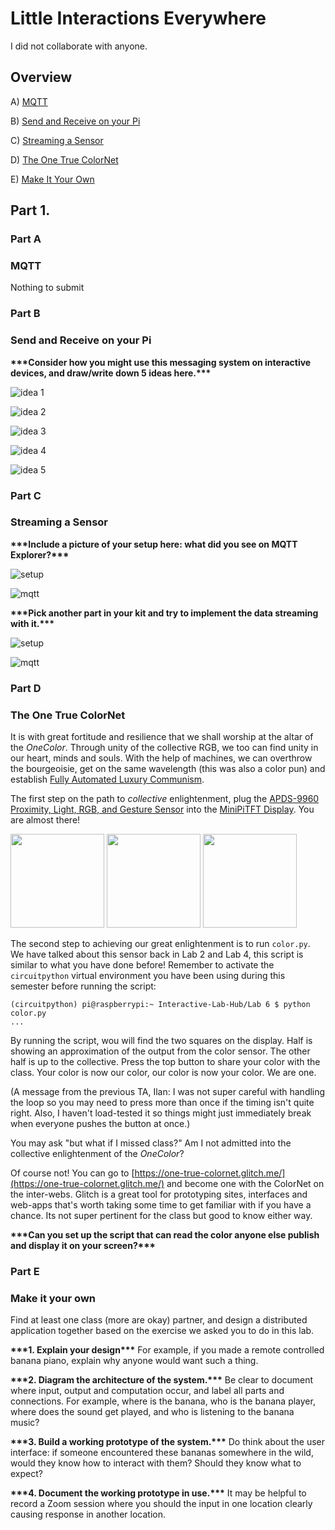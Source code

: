 # Little Interactions Everywhere

I did not collaborate with anyone.

## Overview

A) [MQTT](#part-a)

B) [Send and Receive on your Pi](#part-b)

C) [Streaming a Sensor](#part-c)

D) [The One True ColorNet](#part-d)

E) [Make It Your Own](#part-)

## Part 1.

### Part A
### MQTT

Nothing to submit

### Part B
### Send and Receive on your Pi

**\*\*\*Consider how you might use this messaging system on interactive devices, and draw/write down 5 ideas here.\*\*\***

![idea 1](https://github.com/jackiejiaqiliu/Interactive-Lab-Hub/blob/Fall2022/Lab%206/idea%201.jpg)

![idea 2](https://github.com/jackiejiaqiliu/Interactive-Lab-Hub/blob/Fall2022/Lab%206/idea%202.jpg)

![idea 3](https://github.com/jackiejiaqiliu/Interactive-Lab-Hub/blob/Fall2022/Lab%206/idea%203.jpg)

![idea 4](https://github.com/jackiejiaqiliu/Interactive-Lab-Hub/blob/Fall2022/Lab%206/idea%204.jpg)

![idea 5](https://github.com/jackiejiaqiliu/Interactive-Lab-Hub/blob/Fall2022/Lab%206/idea%205.jpg)


### Part C
### Streaming a Sensor

**\*\*\*Include a picture of your setup here: what did you see on MQTT Explorer?\*\*\***

![setup](https://github.com/jackiejiaqiliu/Interactive-Lab-Hub/blob/Fall2022/Lab%206/setup.JPG)

![mqtt](https://github.com/jackiejiaqiliu/Interactive-Lab-Hub/blob/Fall2022/Lab%206/twizzlers%20MQTT.png)

**\*\*\*Pick another part in your kit and try to implement the data streaming with it.\*\*\***

![setup](https://github.com/jackiejiaqiliu/Interactive-Lab-Hub/blob/Fall2022/Lab%206/setup-button.jpg)

![mqtt](https://github.com/jackiejiaqiliu/Interactive-Lab-Hub/blob/Fall2022/Lab%206/mqtt-button.png)


### Part D
### The One True ColorNet

It is with great fortitude and resilience that we shall worship at the altar of the *OneColor*. Through unity of the collective RGB, we too can find unity in our heart, minds and souls. With the help of machines, we can overthrow the bourgeoisie, get on the same wavelength (this was also a color pun) and establish [Fully Automated Luxury Communism](https://en.wikipedia.org/wiki/Fully_Automated_Luxury_Communism).

The first step on the path to *collective* enlightenment, plug the [APDS-9960 Proximity, Light, RGB, and Gesture Sensor](https://www.adafruit.com/product/3595) into the [MiniPiTFT Display](https://www.adafruit.com/product/4393). You are almost there!

<p float="left">
  <img src="https://cdn-learn.adafruit.com/assets/assets/000/082/842/large1024/adafruit_products_4393_iso_ORIG_2019_10.jpg" height="150" />
  <img src="https://cdn-shop.adafruit.com/970x728/4210-02.jpg" height="150">
  <img src="https://cdn-shop.adafruit.com/970x728/3595-03.jpg" height="150">
</p>


The second step to achieving our great enlightenment is to run `color.py`. We have talked about this sensor back in Lab 2 and Lab 4, this script is similar to what you have done before! Remember to activate the `circuitpython` virtual environment you have been using during this semester before running the script:

 ```
 (circuitpython) pi@raspberrypi:~ Interactive-Lab-Hub/Lab 6 $ python color.py
 ...
 ```

By running the script, wou will find the two squares on the display. Half is showing an approximation of the output from the color sensor. The other half is up to the collective. Press the top button to share your color with the class. Your color is now our color, our color is now your color. We are one.

(A message from the previous TA, Ilan: I was not super careful with handling the loop so you may need to press more than once if the timing isn't quite right. Also, I haven't load-tested it so things might just immediately break when everyone pushes the button at once.)

You may ask "but what if I missed class?" Am I not admitted into the collective enlightenment of the *OneColor*?

Of course not! You can go to [https://one-true-colornet.glitch.me/](https://one-true-colornet.glitch.me/) and become one with the ColorNet on the inter-webs. Glitch is a great tool for prototyping sites, interfaces and web-apps that's worth taking some time to get familiar with if you have a chance. Its not super pertinent for the class but good to know either way. 

**\*\*\*Can you set up the script that can read the color anyone else publish and display it on your screen?\*\*\***


### Part E
### Make it your own

Find at least one class (more are okay) partner, and design a distributed application together based on the exercise we asked you to do in this lab.

**\*\*\*1. Explain your design\*\*\*** For example, if you made a remote controlled banana piano, explain why anyone would want such a thing.

**\*\*\*2. Diagram the architecture of the system.\*\*\*** Be clear to document where input, output and computation occur, and label all parts and connections. For example, where is the banana, who is the banana player, where does the sound get played, and who is listening to the banana music?

**\*\*\*3. Build a working prototype of the system.\*\*\*** Do think about the user interface: if someone encountered these bananas somewhere in the wild, would they know how to interact with them? Should they know what to expect?

**\*\*\*4. Document the working prototype in use.\*\*\*** It may be helpful to record a Zoom session where you should the input in one location clearly causing response in another location.

<!--**\*\*\*5. BONUS (Wendy didn't approve this so you should probably ignore it)\*\*\*** get the whole class to run your code and make your distributed system BIGGER.-->

